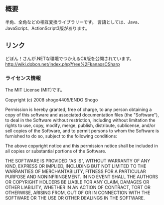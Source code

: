 ## 概要
半角、全角などの相互変換ライブラリーです。
言語としては、Java、JavaScript、ActionScript3版があります。

## リンク
どぼん！さんが.NETな環境でつかえるC#版を公開されています。
http://wiki.dobon.net/index.php?free%2FkanaxsCSharp

### ライセンス情報
The MIT License (MIT)です。

Copyright (c) 2008 shogo4405/ENDO Shogo

Permission is hereby granted, free of charge, to any person obtaining a copy
of this software and associated documentation files (the "Software"), to deal
in the Software without restriction, including without limitation the rights
to use, copy, modify, merge, publish, distribute, sublicense, and/or sell
copies of the Software, and to permit persons to whom the Software is
furnished to do so, subject to the following conditions:

The above copyright notice and this permission notice shall be included in
all copies or substantial portions of the Software.

THE SOFTWARE IS PROVIDED "AS IS", WITHOUT WARRANTY OF ANY KIND, EXPRESS OR
IMPLIED, INCLUDING BUT NOT LIMITED TO THE WARRANTIES OF MERCHANTABILITY,
FITNESS FOR A PARTICULAR PURPOSE AND NONINFRINGEMENT. IN NO EVENT SHALL THE
AUTHORS OR COPYRIGHT HOLDERS BE LIABLE FOR ANY CLAIM, DAMAGES OR OTHER
LIABILITY, WHETHER IN AN ACTION OF CONTRACT, TORT OR OTHERWISE, ARISING FROM,
OUT OF OR IN CONNECTION WITH THE SOFTWARE OR THE USE OR OTHER DEALINGS IN
THE SOFTWARE.
